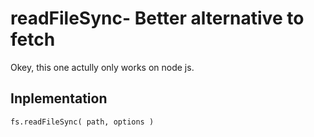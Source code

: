 # readFileSync- Better alternative to fetch
Okey, this one actully only works on node js.

## Inplementation
`
fs.readFileSync( path, options )
`